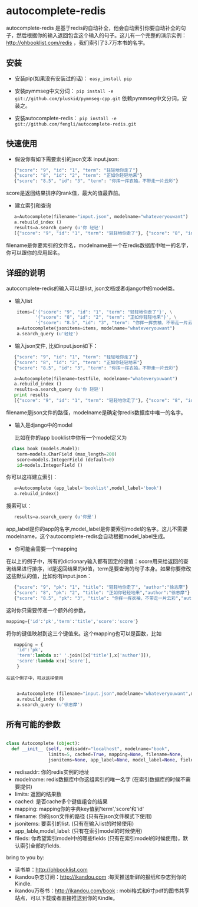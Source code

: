 autocomplete-redis
============

autocomplete-redis 是基于redis的自动补全，他会自动索引你要自动补全的句子，然后根据你的输入返回包含这个输入的句子。这儿有一个完整的演示实例： http://ohbooklist.com/redis ，我们索引了3.7万本书的名字。

安装
---------

* 安装pip(如果没有安装过的话)： `easy_install pip`

* 安装pymmseg中文分词： `pip install -e git://github.com/pluskid/pymmseg-cpp.git` 依赖pymmseg中文分词，安装之。

* 安装autocomplete-redis： `pip install -e git://github.com/fengli/autocomplete-redis.git` 

快速使用
----------
* 假设你有如下需要索引的json文本 input.json:

```python
   {"score": "9", "id": "1", "term": "轻轻地你走了"}
   {"score": "8", "id": "2", "term": "正如你轻轻地来"}
   {"score": "8.5", "id": "3", "term": "你挥一挥衣袖，不带走一片云彩"}
```
score是返回结果排序的rank值，最大的值最靠前。

* 建立索引和查询

```python
   a=Autocomplete(filename="input.json", modelname="whateveryouwant")
   a.rebuild_index ()
   results=a.search_query (u'你 轻轻')
   [{"score": "9", "id": "1", "term": "轻轻地你走了"}, {"score": "8", "id": "2", "term": "正如你轻轻地来"}]
```
   filename是你要索引的文件名，modelname是一个在redis数据库中唯一的名字，你可以跟你的应用起名。

详细的说明
------------

autocomplete-redis的输入可以是list, json文档或者django中的model类。

* 输入list

```python
    items=['{"score": "9", "id": "1", "term": "轻轻地你走了"}', \
           '{"score": "8", "id": "2", "term": "正如你轻轻地来"}', \
           '{"score": "8.5", "id": "3", "term": "你挥一挥衣袖，不带走一片云彩"}']
    a=Autocomplete(jsonitems=items, modelname="whateveryouwant")
    a.search_query (u'轻轻')
```

* 输入json文件, 比如input.json如下：

```python
   {"score": "9", "id": "1", "term": "轻轻地你走了"}
   {"score": "8", "id": "2", "term": "正如你轻轻地来"}
   {"score": "8.5", "id": "3", "term": "你挥一挥衣袖，不带走一片云彩"}

   a=Autocomplete(filename=testfile, modelname="whateveryouwant")
   a.rebuild_index ()
   results=a.search_query (u'你 轻轻')
   print results
   [{"score": "9", "id": "1", "term": "轻轻地你走了"}, {"score": "8", "id": "2", "term": "正如你轻轻地来"}]
```
   filename是json文件的路径，modelname是确定你redis数据库中唯一的名字。

* 输入是django中的model

  比如在你的app booklist中你有一个model定义为

```python  
  class book (models.Model):
    term=models.CharField (max_length=200)
    score=models.IntegerField (default=0)
    id=models.IntegerField ()
```

   你可以这样建立索引：

```python   
   a=Autocomplete (app_label='booklist',model_label='book')
   a.rebuild_index()
```

   搜索可以：

```python   
   results=a.search_query (u'你是')
```
   app_label是你的app的名字,model_label是你要索引model的名字。这儿不需要modelname，这个autocomplete-redis会自动根据model_label生成。

* 你可能会需要一个mapping

在以上的例子中，所有的dictionary输入都有固定的键值：score用来给返回的查询结果进行排序，id是返回结果的id值，term是要查询的句子本身。如果你要修改这些默认的值，比如你有input.json：

```python
   {"score": "9", "pk": "1", "title": "轻轻地你走了", "author":"徐志摩"}
   {"score": "8", "pk": "2", "title": "正如你轻轻地来","author":"徐志摩"}
   {"score": "8.5", "pk": "3", "title": "你挥一挥衣袖，不带走一片云彩","author":"徐志摩"}
```
   这时你只需要传递一个额外的参数，

   ```python
   mapping={'id':'pk','term':'title','score':'score'}
   ```

   将你的键值映射到这三个键值来。这个mapping也可以是函数，比如

```python
   mapping = {
    'id':'pk',
    'term':lambda x:' '.join([x['title'],x['author']]),
    'score':lambda x:x['score'],
    }
```
    在这个例子中，可以这样使用

```python    

    a=Autocomplete (filename="input.json",modelname="whateveryouwant",mapping=mapping)
    a.rebuild_index ()
    a.search_query (u'徐志摩')

```

所有可能的参数
---------------

```python

class Autocomplete (object):
  def __init__ (self, redisaddr="localhost", modelname="book",
                limits=5, cached=True, mapping=None, filename=None,
                jsonitems=None, app_label=None, model_label=None, fields=None):

```

* redisaddr: 你的redis实例的地址
* modelname: redis数据库中你这组索引的唯一名字 (在索引数据库的时候不需要提供)
* limits: 返回的结果数
* cached: 是否cache多个键值组合的结果
* mapping: mapping你的字典key值到'term','score'和'id'
* filename: 你的json文件的路径 (只有在json文件模式下使用)
* jsonitems: 要索引的list. (只有在输入list的时候使用)
* app_lable,model_label: (只有在索引model的时候使用)
* fileds: 你希望索引model中的哪些fields (只有在索引model的时候使用)，默认索引全部的fields.

bring to you by:

* 读书单：http://ohbooklist.com
* ikandou杂志订阅：http://ikandou.com :每天推送新鲜的报纸和杂志到你的Kindle.
* ikandou万卷书：http://ikandou.com/book : mobi格式和6寸pdf的图书共享站点，可以下载或者直接推送到你的Kindle。
